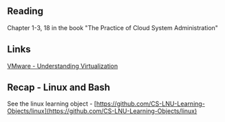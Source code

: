 ## Reading
Chapter 1-3, 18 in the book "The Practice of Cloud System Administration"


## Links
[VMware - Understanding Virtualization](https://www.vmware.com/content/dam/digitalmarketing/vmware/en/pdf/techpaper/VMware_paravirtualization.pdf)


## Recap - Linux and Bash
See the linux learning object - [https://github.com/CS-LNU-Learning-Objects/linux](https://github.com/CS-LNU-Learning-Objects/linux)
